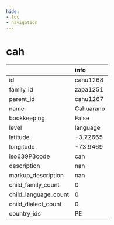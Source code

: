 ```yaml
---
hide:
- toc
- navigation
---
```

# cah
|                      | info      |
|:---------------------|:----------|
| id                   | cahu1268  |
| family_id            | zapa1251  |
| parent_id            | cahu1267  |
| name                 | Cahuarano |
| bookkeeping          | False     |
| level                | language  |
| latitude             | -3.72665  |
| longitude            | -73.9469  |
| iso639P3code         | cah       |
| description          | nan       |
| markup_description   | nan       |
| child_family_count   | 0         |
| child_language_count | 0         |
| child_dialect_count  | 0         |
| country_ids          | PE        |